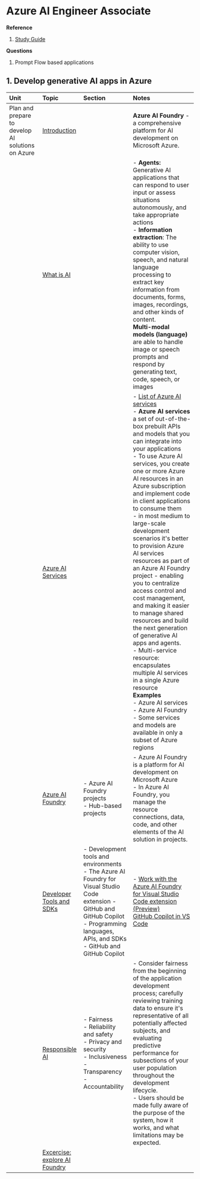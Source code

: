 <h1> Azure AI Engineer Associate </h1>

**Reference**
1. [Study Guide](https://learn.microsoft.com/en-gb/credentials/certifications/resources/study-guides/ai-102)

**Questions**
1. Prompt Flow based applications 

   
<h2> 1. Develop generative AI apps in Azure </h2>

| Unit  | Topic   | Section       | Notes  |
| :---    | :---   | :---     | :---     |
|  Plan and prepare to develop AI solutions on Azure | [Introduction](https://learn.microsoft.com/en-us/training/modules/prepare-azure-ai-development/1-introduction) | |**Azure AI Foundry** - a comprehensive platform for AI development on Microsoft Azure.|
||[What is AI](https://learn.microsoft.com/en-us/training/modules/prepare-azure-ai-development/2-what-is-ai)||- **Agents:** Generative AI applications that can respond to user input or assess situations autonomously, and take appropriate actions <br> - **Information extraction**: The ability to use computer vision, speech, and natural language processing to extract key information from documents, forms, images, recordings, and other kinds of content.<br> **Multi-modal models (language)** are able to handle image or speech prompts and respond by generating text, code, speech, or images|
||[Azure AI Services](https://learn.microsoft.com/en-us/training/modules/prepare-azure-ai-development/3-azure-ai-services)||- [List of Azure AI services](https://learn.microsoft.com/en-us/azure/ai-services/what-are-ai-services#available-azure-ai-services?azure-portal=true)<br> - **Azure AI services** a set of out-of-the-box prebuilt APIs and models that you can integrate into your applications <br> - To use Azure AI services, you create one or more Azure AI resources in an Azure subscription and implement code in client applications to consume them <br> - in most medium to large-scale development scenarios it's better to provision Azure AI services resources as part of an Azure AI Foundry project - enabling you to centralize access control and cost management, and making it easier to manage shared resources and build the next generation of generative AI apps and agents. <br> - Multi-service resource: encapsulates multiple AI services in a single Azure resource <br> **Examples** <br> - Azure AI services <br> - Azure AI Foundry <br> - Some services and models are available in only a subset of Azure regions |
||[Azure AI Foundry](https://learn.microsoft.com/en-us/training/modules/prepare-azure-ai-development/4-azure-ai-foundry)|- Azure AI Foundry projects <br> - Hub-based projects|- Azure AI Foundry is a platform for AI development on Microsoft Azure <br> - In Azure AI Foundry, you manage the resource connections, data, code, and other elements of the AI solution in projects.|
||[Developer Tools and SDKs](https://learn.microsoft.com/en-us/training/modules/prepare-azure-ai-development/5-tools-and-sdks)|- Development tools and environments <br> - The Azure AI Foundry for Visual Studio Code extension - GitHub and GitHub Copilot <br> - Programming languages, APIs, and SDKs <br> - GitHub and GitHub Copilot | - [Work with the Azure AI Foundry for Visual Studio Code extension (Preview)](https://learn.microsoft.com/en-us/azure/ai-foundry/how-to/develop/get-started-projects-vs-code) <br> [GitHub Copilot in VS Code](https://code.visualstudio.com/docs/copilot/overview)|
||[Responsible AI](https://learn.microsoft.com/en-us/training/modules/prepare-azure-ai-development/6-responsible-ai)|- Fairness <br> - Reliability and safety <br> - Privacy and security <br> - Inclusiveness <br> - Transparency <br> - Accountability | - Consider fairness from the beginning of the application development process; carefully reviewing training data to ensure it's representative of all potentially affected subjects, and evaluating predictive performance for subsections of your user population throughout the development lifecycle. <br> - Users should be made fully aware of the purpose of the system, how it works, and what limitations may be expected.|
||[Excercise: explore AI Foundry](https://learn.microsoft.com/en-us/training/modules/prepare-azure-ai-development/7-exercise-explore-ai-foundry)|||
